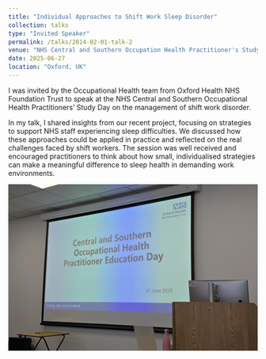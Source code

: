 ```yaml
---
title: "Individual Approaches to Shift Work Sleep Disorder"
collection: talks
type: "Invited Speaker"
permalink: /talks/2014-02-01-talk-2
venue: "NHS Central and Southern Occupation Health Practitioner's Study Day"
date: 2025-06-27
location: "Oxford, UK"
---
```

I was invited by the Occupational Health team from Oxford Health NHS Foundation Trust to speak at the NHS Central and Southern Occupational Health Practitioners’ Study Day on the management of shift work disorder.

In my talk, I shared insights from our recent project, focusing on strategies to support NHS staff experiencing sleep difficulties. We discussed how these approaches could be applied in practice and reflected on the real challenges faced by shift workers. The session was well received and encouraged practitioners to think about how small, individualised strategies can make a meaningful difference to sleep health in demanding work environments.

![](/images/talks/Talk_20250627.jpg)
